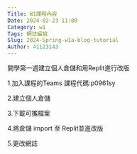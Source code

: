 ```yaml
---
Title: W1課程內容
Date: 2024-02-23 11:00
Category: w1
Tags: 網誌編寫
Slug: 2024-Spring-w1a-blog-tutorial
Author: 41123143
---
```


開學第一週建立個人倉儲和用Replit進行改版

<!-- PELICAN_END_SUMMARY -->

1.加入課程的Teams
  課程代碼:p0961sy

2.建立個人倉儲

3.下載可攜檔案

4.將倉儲 import 至 Replit並進改版

5.更改網誌